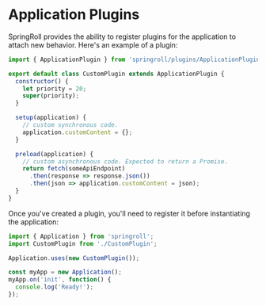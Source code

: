 # Application Plugins
SpringRoll provides the ability to register plugins for the application to attach new behavior.
Here's an example of a plugin:

```javascript
import { ApplicationPlugin } from 'springroll/plugins/ApplicationPlugin';

export default class CustomPlugin extends ApplicationPlugin {
  constructor() {
    let priority = 20;
    super(priority);
  }

  setup(application) {
    // custom synchronous code.
    application.customContent = {};
  }

  preload(application) {
    // custom asynchronous code. Expected to return a Promise.
    return fetch(someApiEndpoint)
      .then(response => response.json())
      .then(json => application.customContent = json);
  }
}
```

Once you've created a plugin, you'll need to register it before instantiating the application:

```javascript
import { Application } from 'springroll';
import CustomPlugin from './CustomPlugin';

Application.uses(new CustomPlugin());

const myApp = new Application();
myApp.on('init', function() {
  console.log('Ready!');
});
```
